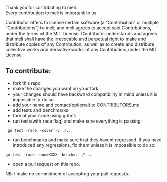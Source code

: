 Thank you for contributing to meli.                    
Every contribution to meli is important to us.                                  

Contributor offers to license certain software (a “Contribution” or multiple
“Contributions”) to meli, and meli agrees to accept said Contributions,
under the terms of the MIT License.
Contributor understands and agrees that meli shall have the irrevocable and perpetual right to make
and distribute copies of any Contribution, as well as to create and distribute collective works and
derivative works of any Contribution, under the MIT License.

## To contribute:            

- fork this repo.
- make the changes you want on your fork.
- your changes should have backward compatibility in mind unless it is impossible to do so.
- add your name and contact(optional) to CONTRIBUTORS.md
- add tests and benchmarks
- format your code using gofmt:                                          
- run tests(with race flag) and make sure everything is passing:
```shell
 go test -race -cover -v ./...
```
- run benchmarks and make sure that they havent regressed. If you have introduced any regressions, fix them unless it is impossible to do so:
```shell
go test -race -run=XXXX -bench=. ./...
```
- open a pull request on this repo.          
          
NB: I make no commitment of accepting your pull requests.                 

